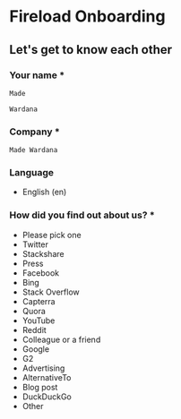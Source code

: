 # Fireload Onboarding

## Let's get to know each other

### Your name *

```
Made
```

```
Wardana
```

### Company *

```
Made Wardana
```

### Language

- English (en)

### How did you find out about us? * 

- Please pick one
- Twitter
- Stackshare
- Press
- Facebook
- Bing
- Stack Overflow
- Capterra
- Quora
- YouTube
- Reddit
- Colleague or a friend
- Google
- G2
- Advertising
- AlternativeTo
- Blog post
- DuckDuckGo
- Other
